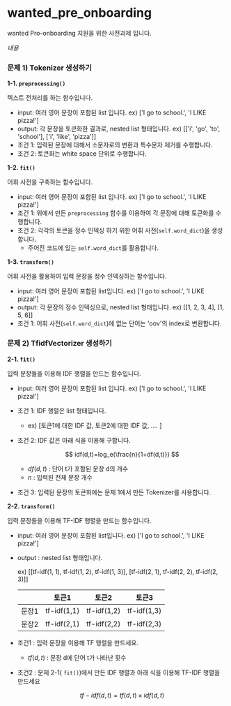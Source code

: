 # wanted_pre_onboarding
wanted Pro-onboarding 지원을 위한 사전과제 입니다.

*내용*
### **문제 1) Tokenizer 생성하기**

**1-1. `preprocessing()`**

텍스트 전처리를 하는 함수입니다.

- input: 여러 영어 문장이 포함된 list 입니다. ex) ['I go to school.', 'I LIKE pizza!']
- output: 각 문장을 토큰화한 결과로, nested list 형태입니다. ex) [['i', 'go', 'to', 'school'], ['i', 'like', 'pizza']]
- 조건 1: 입력된 문장에 대해서 소문자로의 변환과 특수문자 제거를 수행합니다.
- 조건 2: 토큰화는 white space 단위로 수행합니다.
    
    

**1-2. `fit()`**

어휘 사전을 구축하는 함수입니다.

- input: 여러 영어 문장이 포함된 list 입니다. ex) ['I go to school.', 'I LIKE pizza!']
- 조건 1: 위에서 만든 `preprocessing` 함수를 이용하여 각 문장에 대해 토큰화를 수행합니다.
- 조건 2: 각각의 토큰을 정수 인덱싱 하기 위한 어휘 사전(`self.word_dict`)을 생성합니다.
    - 주어진 코드에 있는 `self.word_dict`를 활용합니다.
    

**1-3. `transform()`**

어휘 사전을 활용하여 입력 문장을 정수 인덱싱하는 함수입니다.

- input: 여러 영어 문장이 포함된 list입니다. ex) ['I go to school.', 'I LIKE pizza!']
- output: 각 문장의 정수 인덱싱으로, nested list 형태입니다. ex) [[1, 2, 3, 4], [1, 5, 6]]
- 조건 1: 어휘 사전(`self.word_dict`)에 없는 단어는 'oov'의 index로 변환합니다.

### **문제 2) TfidfVectorizer 생성하기**

**2-1. `fit()`**

입력 문장들을 이용해 IDF 행렬을 만드는 함수입니다.

- input: 여러 영어 문장이 포함된 list 입니다. ex) ['I go to school.', 'I LIKE pizza!']
- 조건 1: IDF 행렬은 list 형태입니다.
    - ex) [토큰1에 대한 IDF 값, 토큰2에 대한 IDF 값, .... ]
- 조건 2: IDF 값은 아래 식을 이용해 구합니다.
    
    $$
    idf(d,t)=log_e(\frac{n}{1+df(d,t)})
    $$
    
    - $df(d,t)$ : 단어 t가 포함된 문장 d의 개수
    - $n$ : 입력된 전체 문장 개수
- 조건 3: 입력된 문장의 토큰화에는 문제 1에서 만든 Tokenizer를 사용합니다.
    
    

**2-2. `transform()`**

입력 문장들을 이용해 TF-IDF 행렬을 만드는 함수입니다.

- input: 여러 영어 문장이 포함된 list입니다. ex) ['I go to school.', 'I LIKE pizza!']
- output : nested list 형태입니다.
    
    ex) [[tf-idf(1, 1), tf-idf(1, 2), tf-idf(1, 3)], [tf-idf(2, 1), tf-idf(2, 2), tf-idf(2, 3)]]
    
    |  | 토큰1 | 토큰2 | 토큰3 |
    | --- | --- | --- | --- |
    | 문장1 | tf-idf(1,1) | tf-idf(1,2) | tf-idf(1,3) |
    | 문장2 | tf-idf(2,1) | tf-idf(2,2) | tf-idf(2,3) |
- 조건1 : 입력 문장을 이용해 TF 행렬을 만드세요.
    - $tf(d, t)$ : 문장 d에 단어 t가 나타난 횟수
- 조건2 : 문제 2-1( `fit()`)에서 만든 IDF 행렬과 아래 식을 이용해 TF-IDF 행렬을 만드세요
    
    $$
    tf-idf(d,t) = tf(d,t) \times idf(d,t)
    $$
